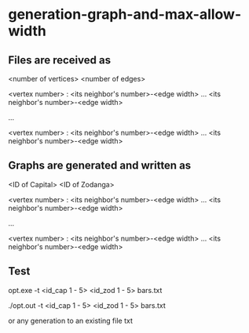 # generation-graph-and-max-allow-width

## Files are received as

\<number of vertices\> \<number of edges\>

\<vertex number\> : \<its neighbor's number\>-\<edge width\> ... \<its neighbor's number\>-\<edge width\>

...

\<vertex number\> : \<its neighbor's number\>-\<edge width\> ... \<its neighbor's number\>-\<edge width\>


## Graphs are generated and written as

\<ID of Capital\> \<ID of Zodanga\>

\<vertex number\> : \<its neighbor's number\>-\<edge width\> ... \<its neighbor's number\>-\<edge width\>

...

\<vertex number\> : \<its neighbor's number\>-\<edge width\> ... \<its neighbor's number\>-\<edge width\>


## Test

opt.exe -t \<id_cap 1 - 5\> \<id_zod 1 - 5\> bars.txt

./opt.out -t \<id_cap 1 - 5\> \<id_zod 1 - 5\> bars.txt

or any generation to an existing file txt
